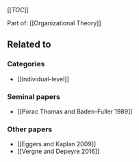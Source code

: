 [[_TOC_]]

Part of: [[Organizational Theory]]

## Related to

### Categories
* [[Individual-level]]

### Seminal papers
* [[Porac Thomas and Baden-Fuller 1989]]

### Other papers
* [[Eggers and Kaplan 2009]]
* [[Vergne and Depeyre 2016]]